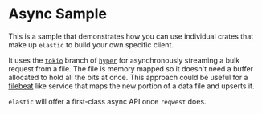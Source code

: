 # Async Sample

This is a sample that demonstrates how you can use individual crates that make up `elastic` to build your own specific client.

It uses the [`tokio`](https://tokio.rs) branch of [`hyper`](https://hyper.rs) for asynchronously streaming a bulk request from a file. The file is memory mapped so it doesn't need a buffer allocated to hold all the bits at once. This approach could be useful for a [filebeat](https://www.elastic.co/products/beats/filebeat) like service that maps the new portion of a data file and upserts it.

`elastic` will offer a first-class async API once `reqwest` does.